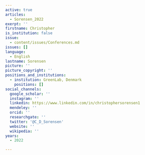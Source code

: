 ```yaml
---
active: true
articles:
  - Sorensen_2022
exerpt: ''
firstname: Christopher
is_institution: false
issue:
  - content/issues/Conferences.md
issues: []
language:
  - English
lastname: Sorensen
picture: ''
picture_copyright: ''
positions_and_institutions:
  - institution: GreenLab, Denmark
    positions: []
social_channels:
  google_scholar: ''
  instagram: ''
  linkedin: https://www.linkedin.com/in/christophersorensen1
  mendeley: ''
  orcid: ''
  researchgate: ''
  twitter: '@C_D_Sorensen'
  website: ''
  wikipedia: ''
years:
  - 2022

---
```


